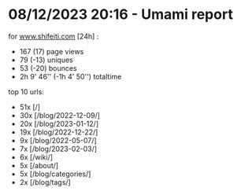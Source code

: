 # 08/12/2023 20:16 - Umami report
for www.shifeiti.com [24h] :

 - 167 (17) page views
 - 79 (-13) uniques
 - 53 (-20) bounces
 - 2h 9' 46'' (-1h 4' 50'') totaltime


top 10 urls:
 - 51x [/]
 - 30x [/blog/2022-12-09/]
 - 20x [/blog/2023-01-12/]
 - 19x [/blog/2022-12-22/]
 - 9x [/blog/2022-05-07/]
 - 7x [/blog/2023-02-03/]
 - 6x [/wiki/]
 - 5x [/about/]
 - 5x [/blog/categories/]
 - 2x [/blog/tags/]



